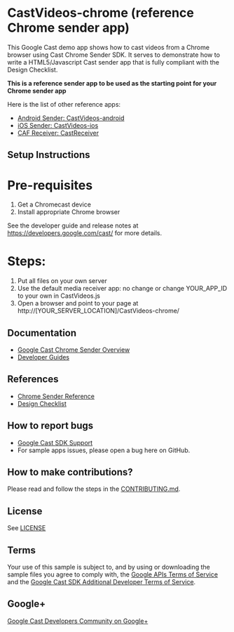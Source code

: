 # CastVideos-chrome (reference Chrome sender app)

This Google Cast demo app shows how to cast videos from a Chrome browser using Cast Chrome Sender SDK. It serves to demonstrate how to write a HTML5/Javascript Cast sender app that is fully compliant with the Design Checklist.

**This is a reference sender app to be used as the starting point for your Chrome sender app**

Here is the list of other reference apps:
* [Android Sender: CastVideos-android](https://github.com/googlecast/CastVideos-android)
* [iOS Sender: CastVideos-ios](https://github.com/googlecast/CastVideos-ios)
* [CAF Receiver: CastReceiver](https://github.com/googlecast/CastReceiver)

## Setup Instructions

# Pre-requisites
 1. Get a Chromecast device
 2. Install appropriate Chrome browser

See the developer guide and release notes at https://developers.google.com/cast/ for more details.

# Steps:
 1. Put all files on your own server
 2. Use the default media receiver app: no change or change YOUR_APP_ID to your own in CastVideos.js
 4. Open a browser and point to your page at http://[YOUR_SERVER_LOCATION]/CastVideos-chrome/

## Documentation
* [Google Cast Chrome Sender Overview](https://developers.google.com/cast/docs/chrome_sender/)
* [Developer Guides](https://developers.google.com/cast/docs/developers)

## References
* [Chrome Sender Reference](http://developers.google.com/cast/docs/reference/chrome)
* [Design Checklist](http://developers.google.com/cast/docs/design_checklist)

## How to report bugs
* [Google Cast SDK Support](https://developers.google.com/cast/docs/support)
* For sample apps issues, please open a bug here on GitHub.

## How to make contributions?
Please read and follow the steps in the [CONTRIBUTING.md](CONTRIBUTING.md).

## License
See [LICENSE](LICENSE)

## Terms
Your use of this sample is subject to, and by using or downloading the sample files you agree to comply with, the [Google APIs Terms of Service](https://developers.google.com/terms/) and the [Google Cast SDK Additional Developer Terms of Service](https://developers.google.com/cast/docs/terms/).

## Google+
[Google Cast Developers Community on Google+](http://goo.gl/TPLDxj)
